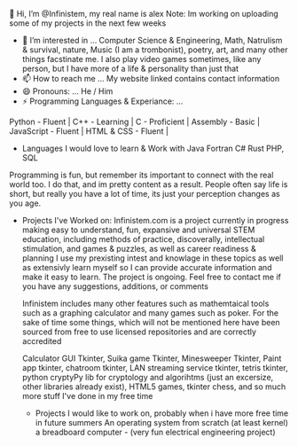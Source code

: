  👋 Hi, I’m @Infinistem, my real name is alex
  Note: Im working on uploading some of my projects in the next few weeks
  
- 👀 I’m interested in ...
  Computer Science & Engineering, Math, Natrulism & survival, nature, Music (I am a trombonist), poetry, art, and many other things facstinate me. I also play video games sometimes, like any person, but I have 
  more of a life & personality than just that
- 📫 How to reach me ...
  My website linked contains contact information
- 😄 Pronouns: ...
  He / Him
- ⚡ Programming Languages & Experiance: ...
  
Python - Fluent |
C++ - Learning |
C - Proficient |
Assembly - Basic |
JavaScript - Fluent |
HTML & CSS - Fluent |

- Languages I would love to learn & Work with
  Java
  Fortran
  C#
  Rust
  PHP, SQL

Programming is fun, but remember its important to connect with the real world too. I do that, and im pretty content as a result. People often say life is short, but really you have a lot of time, its just your perception changes as you age. 
  
- Projects I've Worked on:
  Infinistem.com is a project currently in progress making easy to understand, fun, expansive and universal STEM education,
  including methods of practice, discoverally, intellectual stimulation, and games & puzzles, as well as career readiness & planning
  I use my prexisting intest and knowlage in these topics as well as extensivly learn myself so I can provide accurate information and
  make it easy to learn. The project is ongoing. Feel free to contact me if you have any suggestions, additions, or comments

  Infinistem includes many other features such as mathemtaical tools such as a graphing calculator and many games such as poker. For the sake of time some things, which will not be mentioned
  here have been sourced from free to use licensed repositories and are correctly accredited

  Calculator GUI Tkinter, Suika game Tkinter, Minesweeper Tkinter, Paint app tkinter, chatroom tkinter, LAN streaming service tkinter, tetris tkinter, python cryptyPy lib for cryptology and algorihtms (just an 
  excersize, other libraries already exist), HTML5 games, tkinter chess, and so much more stuff I've done in my free time

  - Projects I would like to work on, probably when i have more free time in future summers
    An operating system from scratch (at least kernel)
    a breadboard computer - (very fun electrical engineering project)
    
    
    

<!---
Infinistem/Infinistem is a ✨ special ✨ repository because its `README.md` (this file) appears on your GitHub profile.
You can click the Preview link to take a look at your changes.
--->
